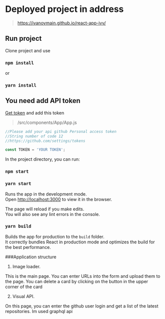 # Deployed project in address

>https://ivanovmain.github.io/react-app-ivv/

## Run project
Clone project and use
### `npm install`
or
### `yarn install`

## You need add API token
[Get token](https://github.com/settings/tokens) and add
this token 
> /src/components/App/App.js
```javascript
//Please add your api github Personal access token
//String number of code 12
//https://github.com/settings/tokens 

const TOKEN = 'YOUR TOKEN';
```

In the project directory, you can run:
### `npm start`
### `yarn start`

Runs the app in the development mode.<br />
Open [http://localhost:3000](http://localhost:3000) to view it in the browser.

The page will reload if you make edits.<br />
You will also see any lint errors in the console.

### `yarn build`

Builds the app for production to the `build` folder.<br />
It correctly bundles React in production mode and optimizes the build for the best performance.

###Application structure
   1. Image loader.
   
   This is the main page.
   You can enter URLs into the form and upload them to the page. You can delete a card by clicking on the button in the upper corner of the card
   
   2. Visual API.
   
   On this page, you can enter the github user login and get a list of the latest repositories. Im used graphql api
